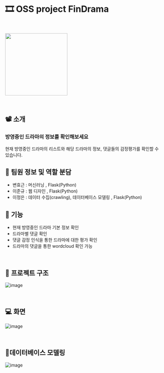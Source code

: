 # 🎞 OSS project FinDrama
<br/>
<p>
  <img src='https://user-images.githubusercontent.com/69452161/118365322-2e0afc00-b5d7-11eb-892e-8db69ba46db9.png' width='200px'/>
</p>
<br/>

## 📽 소개
### 방영중인 드라마의  정보를 확인해보세요
현재 방영중인 드라마의 리스트와 해당 드라마의 정보, 댓글들의 감정평가를 확인할 수 있습니다.
<br/>
## 👷 팀원 정보 및 역할 분담
* 변효근 : 머신러닝 , Flask(Python) 
* 이준규 : 웹 디자인 , Flask(Python) 
* 이정은 : 데이터 수집(crawling), 데이터베이스 모델링 , Flask(Python) 

## 🧰 기능
* 현재 방영중인 드라마 기본 정보 확인
* 드라마별 댓글 확인
* 댓글 감정 인식을 통한 드라마에 대한 평가 확인
* 드라마의 댓글을 통한 wordcloud 확인 가능
<br/>

## 📁 프로젝트 구조
![image](https://user-images.githubusercontent.com/69452161/119333969-80c67100-bcc5-11eb-905e-46a563c13bb9.png)

<br/>

## 💻 화면
![image](https://user-images.githubusercontent.com/69452161/119460638-dbb9a000-bd79-11eb-8df3-3a62f15a21ac.png)

<br/>

## :memo:데이터베이스 모델링

![image](https://user-images.githubusercontent.com/69452161/118365249-de2c3500-b5d6-11eb-877a-b52acd0954e0.png)
